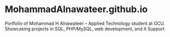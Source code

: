 # MohammadAlnawateer.github.io
Portfolio of Mohammad H Alnawateer – Applied Technology student at GCU. Showcasing projects in SQL, PHP/MySQL, web development, and It Support
